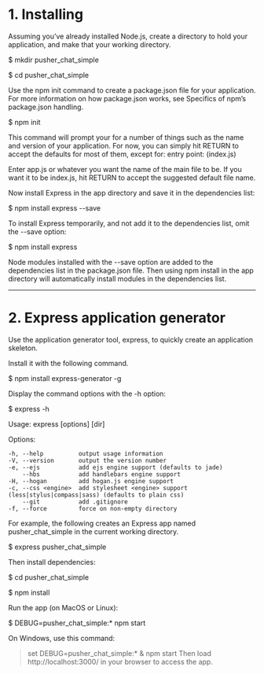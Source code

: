 # 1. Installing #

Assuming you’ve already installed Node.js, create a directory to hold your application, and make that your working directory.

$ mkdir pusher_chat_simple

$ cd pusher_chat_simple

Use the npm init command to create a package.json file for your application. For more information on how package.json works, see Specifics of npm’s package.json handling.

$ npm init

This command will prompt your for a number of things such as the name and version of your application. For now, you can simply hit RETURN to accept the defaults for most of them, except for: entry point: (index.js)

Enter app.js or whatever you want the name of the main file to be. If you want it to be index.js, hit RETURN to accept the suggested default file name.

Now install Express in the app directory and save it in the dependencies list:

$ npm install express --save

To install Express temporarily, and not add it to the dependencies list, omit the --save option:

$ npm install express

Node modules installed with the --save option are added to the dependencies list in the package.json file. Then using npm install in the app directory will automatically install modules in the dependencies list.

------------------------------------------------------------


# 2. Express application generator #

Use the application generator tool, express, to quickly create an application skeleton.

Install it with the following command.

$ npm install express-generator -g

Display the command options with the -h option:

$ express -h

  Usage: express [options] [dir]

  Options:

    -h, --help          output usage information
    -V, --version       output the version number
    -e, --ejs           add ejs engine support (defaults to jade)
        --hbs           add handlebars engine support
    -H, --hogan         add hogan.js engine support
    -c, --css <engine>  add stylesheet <engine> support (less|stylus|compass|sass) (defaults to plain css)
        --git           add .gitignore
    -f, --force         force on non-empty directory
For example, the following creates an Express app named pusher_chat_simple in the current working directory.

$ express pusher_chat_simple

Then install dependencies:

$ cd pusher_chat_simple

$ npm install

Run the app (on MacOS or Linux):

$ DEBUG=pusher_chat_simple:* npm start

On Windows, use this command:

> set DEBUG=pusher_chat_simple:* & npm start
Then load http://localhost:3000/ in your browser to access the app.
